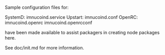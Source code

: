 Sample configuration files for:

SystemD: imnucoind.service
Upstart: imnucoind.conf
OpenRC:  imnucoind.openrc
         imnucoind.openrcconf

have been made available to assist packagers in creating node packages here.

See doc/init.md for more information.
